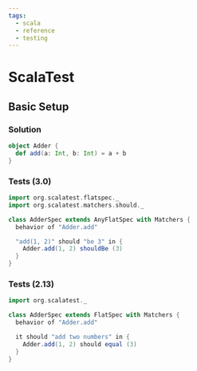 ```yaml
---
tags:
  - scala
  - reference
  - testing
---
```


# ScalaTest

## Basic Setup

### Solution

```scala
object Adder {
  def add(a: Int, b: Int) = a + b
}
```

### Tests (3.0)

```scala
import org.scalatest.flatspec._
import org.scalatest.matchers.should._

class AdderSpec extends AnyFlatSpec with Matchers {
  behavior of "Adder.add"

  "add(1, 2)" should "be 3" in {
    Adder.add(1, 2) shouldBe (3)
  }
}
```

### Tests (2.13)

```scala
import org.scalatest._

class AdderSpec extends FlatSpec with Matchers {
  behavior of "Adder.add"

  it should "add two numbers" in {
    Adder.add(1, 2) should equal (3)
  }
}
```

<!--
TODO: Finish this reference
TODO: Add tutorial and link to it
TODO: Add any recipes and link to them
-->
